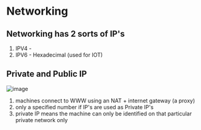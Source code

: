 # Networking

## Networking has 2 sorts of IP's 
1. IPV4 -  
2. IPV6 - Hexadecimal (used for IOT)

## Private and Public IP
![image](https://github.com/bhargavsp/aws_solution-architect/assets/45779321/0e9e9cdc-5dd9-4a48-8477-0a5643dd66cc)
1. machines connect to WWW using an NAT + internet gateway (a proxy)
2. only a specified number if IP's are used as Private IP's
3. private IP means the machine can only be identified on that particular private network only


